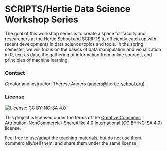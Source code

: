 # SCRIPTS/Hertie Data Science Workshop Series 

The goal of this workshop series is to create a space for faculty and researchers at the Hertie School and SCRIPTS to efficiently catch up with recent developments in data science topics and tools. In the spring semester, we will focus on the basics of data manipulation and visualization in R, text as data, the gathering of information from online sources, and principles of machine learning.


### Contact
Creator and instructor: Therese Anders [(anders@hertie-school.org)](anders@hertie-school.org)


### License
[![License: CC BY-NC-SA 4.0](https://img.shields.io/badge/License-CC%20BY--NC--SA%204.0-lightgrey.svg)](https://creativecommons.org/licenses/by-nc-sa/4.0/)

This project is licensed under the terms of the [Creative Commons Attribution-NonCommercial-ShareAlike 4.0 International (CC BY-NC-SA 4.0)](https://creativecommons.org/licenses/by-nc-sa/4.0/) license.

Feel free to use/adapt the teaching materials, but do not use them commercially/sell them, and share them under the same license.

